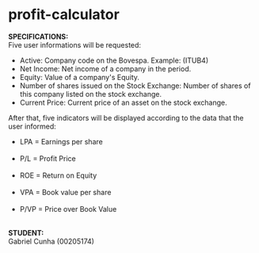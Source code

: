 # profit-calculator

<b>SPECIFICATIONS:</b><br>
Five user informations will be requested:<br>
<ul>
  <li>Active: Company code on the Bovespa. Example: (ITUB4)</li>
  <li>Net Income: Net income of a company in the period.</li>
  <li>Equity: Value of a company's Equity.</li>
  <li>Number of shares issued on the Stock Exchange: Number of shares of this company listed on the stock exchange.</li>
  <li>Current Price: Current price of an asset on the stock exchange.</li>
</ul>


After that, five indicators will be displayed according to the data that the user informed:<br>
<ul>
  <li>LPA = Earnings per share</li><br>
  <li>P/L = Profit Price</li><br>
  <li>ROE = Return on Equity</li><br>
  <li>VPA = Book value per share</li><br>
  <li>P/VP = Price over Book Value</li><br>
</ul>

<b>STUDENT:</b><br>
Gabriel Cunha (00205174)
